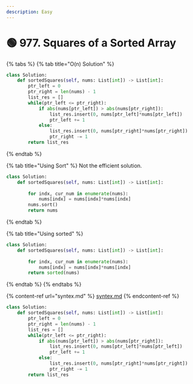 ```yaml
---
description: Easy
---
```


# 🟢 977. Squares of a Sorted Array

{% tabs %}
{% tab title="O(n) Solution" %}
```python
class Solution:
    def sortedSquares(self, nums: List[int]) -> List[int]:
        ptr_left = 0
        ptr_right = len(nums) - 1
        list_res = []
        while(ptr_left <= ptr_right):
            if abs(nums[ptr_left]) > abs(nums[ptr_right]):
                list_res.insert(0, nums[ptr_left]*nums[ptr_left])
                ptr_left += 1
            else:
                list_res.insert(0, nums[ptr_right]*nums[ptr_right])
                ptr_right -= 1
        return list_res
```
{% endtab %}

{% tab title="Using Sort" %}
Not the efficient solution.

```python
class Solution:
    def sortedSquares(self, nums: List[int]) -> List[int]:
        
        for indx, cur_num in enumerate(nums):
            nums[indx] = nums[indx]*nums[indx]
        nums.sort()
        return nums
```
{% endtab %}

{% tab title="Using sorted" %}
```python
class Solution:
    def sortedSquares(self, nums: List[int]) -> List[int]:
        
        for indx, cur_num in enumerate(nums):
            nums[indx] = nums[indx]*nums[indx]
        return sorted(nums)
```
{% endtab %}
{% endtabs %}

{% content-ref url="syntex.md" %}
[syntex.md](syntex.md)
{% endcontent-ref %}

```python
class Solution:
    def sortedSquares(self, nums: List[int]) -> List[int]:
        ptr_left = 0
        ptr_right = len(nums) - 1
        list_res = []
        while(ptr_left <= ptr_right):
            if abs(nums[ptr_left]) > abs(nums[ptr_right]):
                list_res.insert(0, nums[ptr_left]*nums[ptr_left])
                ptr_left += 1
            else:
                list_res.insert(0, nums[ptr_right]*nums[ptr_right])
                ptr_right -= 1
        return list_res
```
